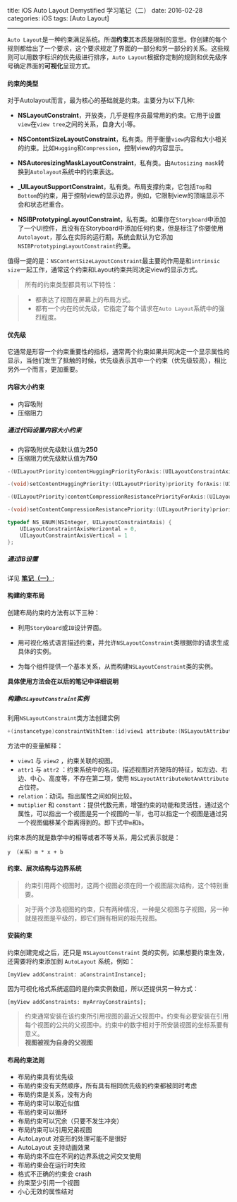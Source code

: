 title: iOS Auto Layout Demystified 学习笔记（二）
date: 2016-02-28 
categories: iOS
tags: [Auto Layout]

---

`Auto Layout`是一种约束满足系统。所谓**约束**其本质是限制的意思。你创建的每个规则都给出了一个要求，这个要求规定了界面的一部分和另一部分的关系。这些规则可以用数字标识的优先级进行排序，`Auto Layout`根据你定制的规则和优先级序号确定界面的**可视化**呈现方式。
<br/>
<!--More-->
#### 约束的类型

对于Autolayout而言，最为核心的基础就是约束。主要分为以下几种:

- **NSLayoutConstraint**，开放类，几乎是程序员最常用的约束。它用于设置`view`在`view tree`之间的关系，自身大小等。

- **NSContentSizeLayoutConstraint**，私有类。用于衡量`view`内容和大小相关的约束。比如`Hugging`和`Compression`，控制view的内容显示。

- **NSAutoresizingMaskLayoutConstraint**，私有类。由`Autosizing mask`转换到`Autolayout`系统中的约束表达。

- **_UILayoutSupportConstraint**，私有类。布局支撑约束，它包括`Top`和`Bottom`的约束，用于控制view的显示边界，例如，它限制view的顶端显示不会和状态栏重合。

- **NSIBPrototypingLayoutConstraint**，私有类。如果你在`Storyboard`中添加了一个UI控件，且没有在Storyboard中添加任何约束，但是标注了你要使用`Autolayout`，那么在实际的运行期，系统会默认为它添加`NSIBPrototypingLayoutConstraint`约束。

值得一提的是：`NSContentSizeLayoutConstraint`最主要的作用是和`intrinsic size`一起工作，通常这个约束和Layout约束共同决定view的显示方式。

>所有的约束类型都具有以下特性： 

> + 都表达了视图在屏幕上的布局方式。
> + 都有一个内在的优先级，它指定了每个请求在`Auto Layout`系统中的强烈程度。

#### 优先级

它通常是形容一个约束重要性的指标，通常两个约束如果共同决定一个显示属性的显示，当他们发生了抵触的时候，优先级表示其中一个约束（优先级较高），相比另外一个而言，更加重要。

#### 内容大小约束

+ 内容吸附
+ 压缩阻力

##### 通过代码设置内容大小约束

- 内容吸附优先级默认值为**250**
- 压缩阻力优先级默认值为**750**

```c 
-(UILayoutPriority)contentHuggingPriorityForAxis:(UILayoutConstraintAxis)axis NS_AVAILABLE_IOS(6_0);

-(void)setContentHuggingPriority:(UILayoutPriority)priority forAxis:(UILayoutConstraintAxis)axis NS_AVAILABLE_IOS(6_0);

-(UILayoutPriority)contentCompressionResistancePriorityForAxis:(UILayoutConstraintAxis)axis NS_AVAILABLE_IOS(6_0);

-(void)setContentCompressionResistancePriority:(UILayoutPriority)priority forAxis:(UILayoutConstraintAxis)axis NS_AVAILABLE_IOS(6_0);

typedef NS_ENUM(NSInteger, UILayoutConstraintAxis) {
    UILayoutConstraintAxisHorizontal = 0,
    UILayoutConstraintAxisVertical = 1
};
```

##### 通过IB设置

详见 [**笔记（一）**](http://jokerhappy.github.io/post/layout%20笔记1/);

#### 构建约束布局

创建布局约束的方法有以下三种：

- 利用`StoryBoard`或`IB`设计界面。

- 用可视化格式语言描述约束，并允许`NSLayoutConstraint`类根据你的请求生成具体的实例。

- 为每个组件提供一个基本关系，从而构建`NSLayoutConstraint`类的实例。

**具体使用方法会在以后的笔记中详细说明**

##### 构建`NSLayoutConstraint`实例

利用`NSLayoutConstraint`类方法创建实例

```c 
+(instancetype)constraintWithItem:(id)view1 attribute:(NSLayoutAttribute)attr1 relatedBy:(NSLayoutRelation)relation toItem:(nullable id)view2 attribute:(NSLayoutAttribute)attr2 multiplier:(CGFloat)multiplier constant:(CGFloat)c;
```

方法中的变量解释：

- `view1` 与 `view2` ，约束关联的视图。
- `attr1` 与 `attr2` ：约束系统中的名词，描述视图对齐矩阵的特征，如左边、右边、中心、高度等，不存在第二项，使用 `NSLayoutAttributeNotAnAttribute` 占位符。
- `relation`：动词。指出属性之间如何比较。
- `mutiplier` 和 `constant`：提供代数元素，增强约束的功能和灵活性，通过这个属性，可以指出一个视图是另一个视图的一半，也可以指定一个视图是通过另一个视图偏移某个距离得到的。即下式中`m`和`b`。

约束本质的就是数学中的相等或者不等关系，用公式表示就是：

	y （关系）m * x + b

#### 约束、层次结构与边界系统

> 约束引用两个视图时，这两个视图必须在同一个视图层次结构，这个特别重要。

> 对于两个涉及视图的约束，只有两种情况，一种是父视图与子视图，另一种就是视图是平级的，即它们拥有相同的祖先视图。

#### 安装约束

约束创建完成之后，还只是 `NSLayoutConstraint` 类的实例，如果想要约束生效，还需要将约束添加到 `AutoLayout` 系统，例如：

	[myView addConstraint: aConstraintInstance];
	
因为可视化格式系统返回的是约束实例数组，所以还提供另一种方式：

	[myView addConstraints: myArrayConstraints];

> 约束通常安装在该约束所引用视图的最近父视图中。约束有必要安装在引用每个视图的公共的父视图中。约束中的数字相对于所安装视图的坐标系要有意义。<br/>
> **视图被视为自身的父视图**

#### 布局约束法则

- 布局约束具有优先级
- 布局约束没有天然顺序，所有具有相同优先级的约束都被同时考虑
- 布局约束是关系，没有方向
- 布局约束可以取近似值
- 布局约束可以循环
- 布局约束可以冗余（只要不发生冲突）
- 布局约束可以引用兄弟视图
- AutoLayout 对变形的处理可能不是很好
- AutoLayout 支持动画效果
- 布局约束不应在不同的边界系统之间交叉使用
- 布局约束会在运行时失败
- 格式不正确的约束会 crash
- 约束至少引用一个视图
- 小心无效的属性结对



